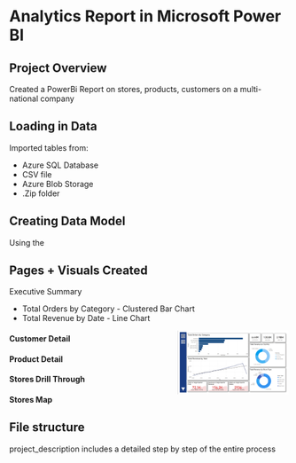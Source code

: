 # Analytics Report in Microsoft Power BI
## Project Overview
Created a PowerBi Report on stores, products, customers on a multi-national company

## Loading in Data
 Imported tables from:
 - Azure SQL Database 
 - CSV file
 - Azure Blob Storage
 - .Zip folder

## Creating Data Model
Using the 

## Pages + Visuals Created
Executive Summary
 - Total Orders by Category - Clustered Bar Chart
 - Total Revenue by Date - Line Chart
<img src="https://github.com/Mat-Zawadzki/Analytics-Power-BI-Report/blob/main/Images/ExecutiveSummary.png?raw=true" alt="alt text" width="200" align="right">


#### Customer Detail

#### Product Detail

#### Stores Drill Through

#### Stores Map


## File structure 
project_description includes a detailed step by step of the entire process
